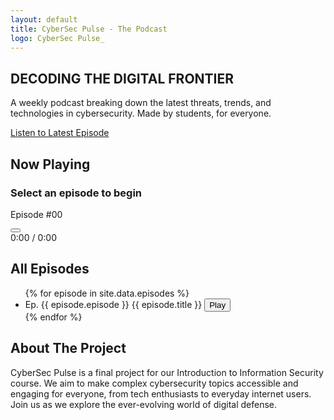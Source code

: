 ```yaml
---
layout: default
title: CyberSec Pulse - The Podcast
logo: CyberSec Pulse_
---
```


<section class="hero">
    <div class="container">
        <h1 data-text="DECODING THE DIGITAL FRONTIER">DECODING THE DIGITAL FRONTIER</h1>
        <p>A weekly podcast breaking down the latest threats, trends, and technologies in cybersecurity. Made by students, for everyone.</p>
        <a href="#player-section" class="cta-button">Listen to Latest Episode</a>
    </div>
</section>

<section id="player-section" class="player-container">
    <div class="container">
        <h2>Now Playing</h2>
        <div class="audio-player">
            <audio id="audio-player" src="placeholder.mp3"></audio>
            <div class="player-info">
                <h3 id="episode-title">Select an episode to begin</h3>
                <p id="episode-number">Episode #00</p>
            </div>
            <div class="player-controls">
                <button id="play-pause-btn" class="control-btn"><i class="fas fa-play"></i></button>
                <div class="progress-bar-container">
                    <div id="progress-bar" class="progress-bar"></div>
                </div>
                <div class="time-display">
                    <span id="current-time">0:00</span> / <span id="duration">0:00</span>
                </div>
            </div>
        </div>
    </div>
</section>

<section id="episodes" class="episodes-list">
    <div class="container">
        <h2>All Episodes</h2>
        <ul>
            {% for episode in site.data.episodes %}
            <li class="episode-item" data-src="{{ episode.src }}" data-title="{{ episode.title }}" data-episode="{{ episode.episode }}">
                <span class="ep-number">Ep. {{ episode.episode }}</span>
                <span class="ep-title">{{ episode.title }}</span>
                <button class="play-episode-btn"><i class="fas fa-play"></i> Play</button>
            </li>
            {% endfor %}
        </ul>
    </div>
</section>

<section id="about" class="about-section">
    <div class="container">
        <h2>About The Project</h2>
        <p>CyberSec Pulse is a final project for our Introduction to Information Security course. We aim to make complex cybersecurity topics accessible and engaging for everyone, from tech enthusiasts to everyday internet users. Join us as we explore the ever-evolving world of digital defense.</p>
    </div>
</section>
